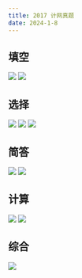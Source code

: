 ```yaml
---
title: 2017 计网真题
date: 2024-1-8
---
```


## 填空

<img src="./assets/image-20240108190403708.png">

<img src="./assets/image-20240108190435649.png">

## 选择

<img src="./assets/image-20240108190453091.png">

<img src="./assets/image-20240108190515461.png">

<img src="./assets/image-20240108190538489.png">

## 简答

<img src="./assets/image-20240108190622000.png">

<img src="./assets/image-20240108190719748.png">

## 计算

<img src="./assets/image-20240108190740930.png">

<img src="./assets/image-20240108190802036.png">

## 综合

<img src="./assets/image-20240108190829078.png">
